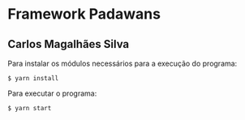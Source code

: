 # Framework Padawans

## Carlos Magalhães Silva

Para instalar os módulos necessários para a execução do programa:

```
$ yarn install
```

Para executar o programa:

```
$ yarn start
```
